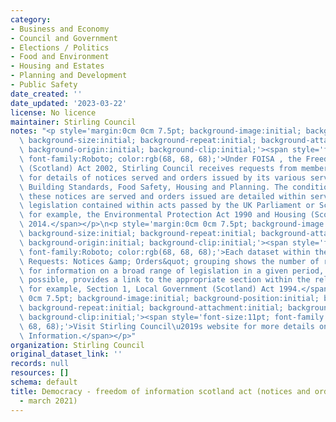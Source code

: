 ```yaml
---
category:
- Business and Economy
- Council and Government
- Elections / Politics
- Food and Environment
- Housing and Estates
- Planning and Development
- Public Safety
date_created: ''
date_updated: '2023-03-22'
license: No licence
maintainer: Stirling Council
notes: "<p style='margin:0cm 0cm 7.5pt; background-image:initial; background-position:initial;\
  \ background-size:initial; background-repeat:initial; background-attachment:initial;\
  \ background-origin:initial; background-clip:initial;'><span style='font-size:11pt;\
  \ font-family:Roboto; color:rgb(68, 68, 68);'>Under FOISA , the Freedom of Information\
  \ (Scotland) Act 2002, Stirling Council receives requests from members of the public\
  \ for details of notices served and orders issued by its various services, for example,\
  \ Building Standards, Food Safety, Housing and Planning. The conditions under which\
  \ these notices are served and orders issued are detailed within service specific\
  \ legislation contained within acts passed by the UK Parliament or Scottish Government,\
  \ for example, the Environmental Protection Act 1990 and Housing (Scotland) Act\
  \ 2014.</span></p>\n<p style='margin:0cm 0cm 7.5pt; background-image:initial; background-position:initial;\
  \ background-size:initial; background-repeat:initial; background-attachment:initial;\
  \ background-origin:initial; background-clip:initial;'><span style='font-size:11pt;\
  \ font-family:Roboto; color:rgb(68, 68, 68);'>Each dataset within the &quot;FOISA\
  \ Requests: Notices &amp; Orders&quot; grouping shows the number of requests received\
  \ for information on a broad range of legislation in a given period, and, where\
  \ possible, provides a link to the appropriate section within the relevant act,\
  \ for example, Section 1, Local Government (Scotland) Act 1994.</span></p>\n<p style='margin:0cm\
  \ 0cm 7.5pt; background-image:initial; background-position:initial; background-size:initial;\
  \ background-repeat:initial; background-attachment:initial; background-origin:initial;\
  \ background-clip:initial;'><span style='font-size:11pt; font-family:Roboto; color:rgb(68,\
  \ 68, 68);'>Visit Stirling Council\u2019s website for more details on Freedom of\
  \ Information.</span></p>"
organization: Stirling Council
original_dataset_link: ''
records: null
resources: []
schema: default
title: Democracy - freedom of information scotland act (notices and orders january
  - march 2021)
---
```

